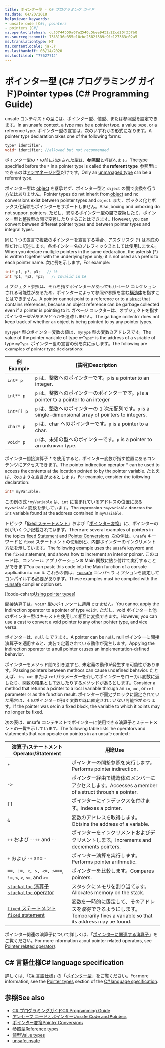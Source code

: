 ```yaml
---
title: ポインター型 - C# プログラミング ガイド
ms.date: 04/20/2018
helpviewer_keywords:
- unsafe code [C#], pointers
- pointers [C#]
ms.openlocfilehash: dc03744559a87a2548c5bee9452c22cd20f337b8
ms.sourcegitcommit: 7588136e355e10cbc2582f389c90c127363c02a5
ms.translationtype: HT
ms.contentlocale: ja-JP
ms.lasthandoff: 03/14/2020
ms.locfileid: "77627711"
---
```

# <a name="pointer-types-c-programming-guide"></a><span data-ttu-id="b6f97-102">ポインター型 (C# プログラミング ガイド)</span><span class="sxs-lookup"><span data-stu-id="b6f97-102">Pointer types (C# Programming Guide)</span></span>

<span data-ttu-id="b6f97-103">unsafe コンテキストの型には、ポインター型、値型、または参照型を設定できます。</span><span class="sxs-lookup"><span data-stu-id="b6f97-103">In an unsafe context, a type may be a pointer type, a value type, or a reference type.</span></span> <span data-ttu-id="b6f97-104">ポインター型の宣言は、次のいずれかの形式になります。</span><span class="sxs-lookup"><span data-stu-id="b6f97-104">A pointer type declaration takes one of the following forms:</span></span>

``` csharp
type* identifier;
void* identifier; //allowed but not recommended
```

<span data-ttu-id="b6f97-105">ポインター型の `*` の前に指定された型は、**参照型**と呼ばれます。</span><span class="sxs-lookup"><span data-stu-id="b6f97-105">The type specified before the `*` in a pointer type is called the **referent type**.</span></span> <span data-ttu-id="b6f97-106">参照型にできるのは[アンマネージド型](../../language-reference/builtin-types/unmanaged-types.md)だけです。</span><span class="sxs-lookup"><span data-stu-id="b6f97-106">Only an [unmanaged type](../../language-reference/builtin-types/unmanaged-types.md) can be a referent type.</span></span>

<span data-ttu-id="b6f97-107">ポインター型は [object](../../language-reference/builtin-types/reference-types.md) を継承せず、ポインター型と `object` の間で変換を行う方法はありません。</span><span class="sxs-lookup"><span data-stu-id="b6f97-107">Pointer types do not inherit from [object](../../language-reference/builtin-types/reference-types.md) and no conversions exist between pointer types and `object`.</span></span> <span data-ttu-id="b6f97-108">また、ボックス化とボックス化解除もポインターをサポートしません。</span><span class="sxs-lookup"><span data-stu-id="b6f97-108">Also, boxing and unboxing do not support pointers.</span></span> <span data-ttu-id="b6f97-109">ただし、異なるポインター型の間で変換したり、ポインター型と整数型の間で変換したりすることはできます。</span><span class="sxs-lookup"><span data-stu-id="b6f97-109">However, you can convert between different pointer types and between pointer types and integral types.</span></span>

<span data-ttu-id="b6f97-110">同じ 1 つの宣言で複数のポインターを宣言する場合、アスタリスク (\*) は基底の型だけに記述します。各ポインター名のプレフィックスとしては使用しません。</span><span class="sxs-lookup"><span data-stu-id="b6f97-110">When you declare multiple pointers in the same declaration, the asterisk (\*) is written together with the underlying type only; it is not used as a prefix to each pointer name.</span></span> <span data-ttu-id="b6f97-111">次に例を示します。</span><span class="sxs-lookup"><span data-stu-id="b6f97-111">For example:</span></span>

```csharp
int* p1, p2, p3;   // Ok
int *p1, *p2, *p3;   // Invalid in C#
```

<span data-ttu-id="b6f97-112">オブジェクト参照は、それを指すポインターがあってもガベージ コレクションされる可能性があるため、ポインターによって参照や参照を含む[構造体](../../language-reference/builtin-types/struct.md)を指すことはできません。</span><span class="sxs-lookup"><span data-stu-id="b6f97-112">A pointer cannot point to a reference or to a [struct](../../language-reference/builtin-types/struct.md) that contains references, because an object reference can be garbage collected even if a pointer is pointing to it.</span></span> <span data-ttu-id="b6f97-113">ガベージ コレクターは、オブジェクトを指すポインター型があるかどうかを追跡しません。</span><span class="sxs-lookup"><span data-stu-id="b6f97-113">The garbage collector does not keep track of whether an object is being pointed to by any pointer types.</span></span>

<span data-ttu-id="b6f97-114">`myType*` 型のポインター変数の値は、`myType` 型の変数のアドレスです。</span><span class="sxs-lookup"><span data-stu-id="b6f97-114">The value of the pointer variable of type `myType*` is the address of a variable of type `myType`.</span></span> <span data-ttu-id="b6f97-115">ポインター型の宣言の例を次に示します。</span><span class="sxs-lookup"><span data-stu-id="b6f97-115">The following are examples of pointer type declarations:</span></span>

|<span data-ttu-id="b6f97-116">例</span><span class="sxs-lookup"><span data-stu-id="b6f97-116">Example</span></span>|<span data-ttu-id="b6f97-117">[説明]</span><span class="sxs-lookup"><span data-stu-id="b6f97-117">Description</span></span>|
|-------------|-----------------|
|`int* p`|<span data-ttu-id="b6f97-118">`p` は、整数へのポインターです。</span><span class="sxs-lookup"><span data-stu-id="b6f97-118">`p` is a pointer to an integer.</span></span>|
|`int** p`|<span data-ttu-id="b6f97-119">`p` は、整数へのポインターのポインターです。</span><span class="sxs-lookup"><span data-stu-id="b6f97-119">`p` is a pointer to a pointer to an integer.</span></span>|
|`int*[] p`|<span data-ttu-id="b6f97-120">`p` は、整数へのポインターの 1 次元配列です。</span><span class="sxs-lookup"><span data-stu-id="b6f97-120">`p` is a single-dimensional array of pointers to integers.</span></span>|
|`char* p`|<span data-ttu-id="b6f97-121">`p` は、char へのポインターです。</span><span class="sxs-lookup"><span data-stu-id="b6f97-121">`p` is a pointer to a char.</span></span>|
|`void* p`|<span data-ttu-id="b6f97-122">`p` は、未知の型へのポインターです。</span><span class="sxs-lookup"><span data-stu-id="b6f97-122">`p` is a pointer to an unknown type.</span></span>|

<span data-ttu-id="b6f97-123">ポインター間接演算子 \* を使用すると、ポインター変数が指す位置にあるコンテンツにアクセスできます。</span><span class="sxs-lookup"><span data-stu-id="b6f97-123">The pointer indirection operator \* can be used to access the contents at the location pointed to by the pointer variable.</span></span> <span data-ttu-id="b6f97-124">たとえば、次のような宣言があるとします。</span><span class="sxs-lookup"><span data-stu-id="b6f97-124">For example, consider the following declaration:</span></span>

```csharp
int* myVariable;
```

<span data-ttu-id="b6f97-125">この例の式 `*myVariable` は、`int` に含まれているアドレスの位置にある `myVariable` 変数を示しています。</span><span class="sxs-lookup"><span data-stu-id="b6f97-125">The expression `*myVariable` denotes the `int` variable found at the address contained in `myVariable`.</span></span>

<span data-ttu-id="b6f97-126">トピック「[fixed ステートメント](../../language-reference/keywords/fixed-statement.md)」および「[ポインター変換](./pointer-conversions.md)」に、ポインターの例がいくつか記載されています。</span><span class="sxs-lookup"><span data-stu-id="b6f97-126">There are several examples of pointers in the topics [fixed Statement](../../language-reference/keywords/fixed-statement.md) and [Pointer Conversions](./pointer-conversions.md).</span></span> <span data-ttu-id="b6f97-127">次の例は、`unsafe` キーワードと `fixed` ステートメントの使用例と、内部ポインターのインクリメント方法を示しています。</span><span class="sxs-lookup"><span data-stu-id="b6f97-127">The following example uses the `unsafe` keyword and the `fixed` statement, and shows how to increment an interior pointer.</span></span>  <span data-ttu-id="b6f97-128">このコードは、コンソール アプリケーションの Main 関数に貼り付けて実行することができます</span><span class="sxs-lookup"><span data-stu-id="b6f97-128">You can paste this code into the Main function of a console application to run it.</span></span> <span data-ttu-id="b6f97-129">これらの例は、[-unsafe](../../language-reference/compiler-options/unsafe-compiler-option.md) コンパイラ オプションを設定してコンパイルする必要があります。</span><span class="sxs-lookup"><span data-stu-id="b6f97-129">These examples must be compiled with the [-unsafe](../../language-reference/compiler-options/unsafe-compiler-option.md) compiler option set.</span></span>

[!code-csharp[Using pointer types](../../../../samples/snippets/csharp/keywords/FixedKeywordExamples.cs#5)]

<span data-ttu-id="b6f97-130">間接演算子は、`void*` 型のポインターに適用できません。</span><span class="sxs-lookup"><span data-stu-id="b6f97-130">You cannot apply the indirection operator to a pointer of type `void*`.</span></span> <span data-ttu-id="b6f97-131">ただし、void ポインターと他のポインター型はキャストを使用して相互に変換できます。</span><span class="sxs-lookup"><span data-stu-id="b6f97-131">However, you can use a cast to convert a void pointer to any other pointer type, and vice versa.</span></span>

<span data-ttu-id="b6f97-132">ポインターは、`null` にできます。</span><span class="sxs-lookup"><span data-stu-id="b6f97-132">A pointer can be `null`.</span></span> <span data-ttu-id="b6f97-133">null ポインターに間接演算子を適用すると、実装で定義されている動作が発生します。</span><span class="sxs-lookup"><span data-stu-id="b6f97-133">Applying the indirection operator to a null pointer causes an implementation-defined behavior.</span></span>

<span data-ttu-id="b6f97-134">ポインターをメソッド間で引き渡すと、未定義の動作が発生する可能性があります。</span><span class="sxs-lookup"><span data-stu-id="b6f97-134">Passing pointers between methods can cause undefined behavior.</span></span> <span data-ttu-id="b6f97-135">たとえば、`in`、`out` または `ref` パラメーターを介してポインターをローカル変数に返したり、関数の結果として返したりするメソッドがあるとします。</span><span class="sxs-lookup"><span data-stu-id="b6f97-135">Consider a method that returns a pointer to a local variable through an `in`, `out`, or `ref` parameter or as the function result.</span></span> <span data-ttu-id="b6f97-136">ポインターが固定ブロックに設定されていた場合は、そのポインターが指す変数が既に固定されていない可能性があります。</span><span class="sxs-lookup"><span data-stu-id="b6f97-136">If the pointer was set in a fixed block, the variable to which it points may no longer be fixed.</span></span>

<span data-ttu-id="b6f97-137">次の表は、unsafe コンテキストでポインターに使用できる演算子とステートメントの一覧を示しています。</span><span class="sxs-lookup"><span data-stu-id="b6f97-137">The following table lists the operators and statements that can operate on pointers in an unsafe context:</span></span>

|<span data-ttu-id="b6f97-138">演算子/ステートメント</span><span class="sxs-lookup"><span data-stu-id="b6f97-138">Operator/Statement</span></span>|<span data-ttu-id="b6f97-139">用途</span><span class="sxs-lookup"><span data-stu-id="b6f97-139">Use</span></span>|
|-------------------------|---------|
|`*`|<span data-ttu-id="b6f97-140">ポインターの間接参照を実行します。</span><span class="sxs-lookup"><span data-stu-id="b6f97-140">Performs pointer indirection.</span></span>|
|`->`|<span data-ttu-id="b6f97-141">ポインター経由で構造体のメンバーにアクセスします。</span><span class="sxs-lookup"><span data-stu-id="b6f97-141">Accesses a member of a struct through a pointer.</span></span>|
|`[]`|<span data-ttu-id="b6f97-142">ポインターにインデックスを付けます。</span><span class="sxs-lookup"><span data-stu-id="b6f97-142">Indexes a pointer.</span></span>|
|`&`|<span data-ttu-id="b6f97-143">変数のアドレスを取得します。</span><span class="sxs-lookup"><span data-stu-id="b6f97-143">Obtains the address of a variable.</span></span>|
|<span data-ttu-id="b6f97-144">`++` および `--`</span><span class="sxs-lookup"><span data-stu-id="b6f97-144">`++` and `--`</span></span>|<span data-ttu-id="b6f97-145">ポインターをインクリメントおよびデクリメントします。</span><span class="sxs-lookup"><span data-stu-id="b6f97-145">Increments and decrements pointers.</span></span>|
|<span data-ttu-id="b6f97-146">`+` および `-`</span><span class="sxs-lookup"><span data-stu-id="b6f97-146">`+` and `-`</span></span>|<span data-ttu-id="b6f97-147">ポインター演算を実行します。</span><span class="sxs-lookup"><span data-stu-id="b6f97-147">Performs pointer arithmetic.</span></span>|
|<span data-ttu-id="b6f97-148">`==`、`!=`、`<`、`>`、`<=`、`>=`</span><span class="sxs-lookup"><span data-stu-id="b6f97-148">`==`, `!=`, `<`, `>`, `<=`, and `>=`</span></span>|<span data-ttu-id="b6f97-149">ポインターを比較します。</span><span class="sxs-lookup"><span data-stu-id="b6f97-149">Compares pointers.</span></span>|
|[<span data-ttu-id="b6f97-150">`stackalloc` 演算子</span><span class="sxs-lookup"><span data-stu-id="b6f97-150">`stackalloc` operator</span></span>](../../language-reference/operators/stackalloc.md)|<span data-ttu-id="b6f97-151">スタックにメモリを割り当てます。</span><span class="sxs-lookup"><span data-stu-id="b6f97-151">Allocates memory on the stack.</span></span>|
|[<span data-ttu-id="b6f97-152">`fixed` ステートメント</span><span class="sxs-lookup"><span data-stu-id="b6f97-152">`fixed` statement</span></span>](../../language-reference/keywords/fixed-statement.md)|<span data-ttu-id="b6f97-153">変数を一時的に固定して、そのアドレスを取得できるようにします。</span><span class="sxs-lookup"><span data-stu-id="b6f97-153">Temporarily fixes a variable so that its address may be found.</span></span>|

<span data-ttu-id="b6f97-154">ポインター関連の演算子について詳しくは、「[ポインターに関連する演算子](../../language-reference/operators/pointer-related-operators.md)」をご覧ください。</span><span class="sxs-lookup"><span data-stu-id="b6f97-154">For more information about pointer related operators, see [Pointer related operators](../../language-reference/operators/pointer-related-operators.md).</span></span>

## <a name="c-language-specification"></a><span data-ttu-id="b6f97-155">C# 言語仕様</span><span class="sxs-lookup"><span data-stu-id="b6f97-155">C# language specification</span></span>

<span data-ttu-id="b6f97-156">詳しくは、「[C# 言語仕様](~/_csharplang/spec/unsafe-code.md#pointer-types)」の「[ポインター型](~/_csharplang/spec/introduction.md)」をご覧ください。</span><span class="sxs-lookup"><span data-stu-id="b6f97-156">For more information, see the [Pointer types](~/_csharplang/spec/unsafe-code.md#pointer-types) section of the [C# language specification](~/_csharplang/spec/introduction.md).</span></span>

## <a name="see-also"></a><span data-ttu-id="b6f97-157">参照</span><span class="sxs-lookup"><span data-stu-id="b6f97-157">See also</span></span>

- [<span data-ttu-id="b6f97-158">C# プログラミングガイド</span><span class="sxs-lookup"><span data-stu-id="b6f97-158">C# Programming Guide</span></span>](../index.md)
- [<span data-ttu-id="b6f97-159">アンセーフ コードとポインター</span><span class="sxs-lookup"><span data-stu-id="b6f97-159">Unsafe Code and Pointers</span></span>](index.md)
- [<span data-ttu-id="b6f97-160">ポインター変換</span><span class="sxs-lookup"><span data-stu-id="b6f97-160">Pointer Conversions</span></span>](pointer-conversions.md)
- [<span data-ttu-id="b6f97-161">参照型</span><span class="sxs-lookup"><span data-stu-id="b6f97-161">Reference types</span></span>](../../language-reference/keywords/reference-types.md)
- [<span data-ttu-id="b6f97-162">値型</span><span class="sxs-lookup"><span data-stu-id="b6f97-162">Value types</span></span>](../../language-reference/builtin-types/value-types.md)
- [<span data-ttu-id="b6f97-163">unsafe</span><span class="sxs-lookup"><span data-stu-id="b6f97-163">unsafe</span></span>](../../language-reference/keywords/unsafe.md)
